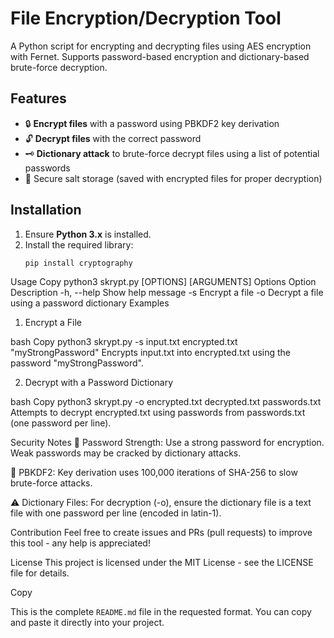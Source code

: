 # File Encryption/Decryption Tool

A Python script for encrypting and decrypting files using AES encryption with Fernet. Supports password-based encryption and dictionary-based brute-force decryption.

## Features
- 🔒 **Encrypt files** with a password using PBKDF2 key derivation
- 🔓 **Decrypt files** with the correct password
- 🗝️ **Dictionary attack** to brute-force decrypt files using a list of potential passwords
- 🔐 Secure salt storage (saved with encrypted files for proper decryption)

## Installation
1. Ensure **Python 3.x** is installed.
2. Install the required library:
   ```bash
   pip install cryptography
Usage
Copy
python3 skrypt.py [OPTIONS] [ARGUMENTS]
Options
Option	Description
-h, --help	Show help message
-s	Encrypt a file
-o	Decrypt a file using a password dictionary
Examples
1. Encrypt a File

bash
Copy
python3 skrypt.py -s input.txt encrypted.txt "myStrongPassword"
Encrypts input.txt into encrypted.txt using the password "myStrongPassword".

2. Decrypt with a Password Dictionary

bash
Copy
python3 skrypt.py -o encrypted.txt decrypted.txt passwords.txt
Attempts to decrypt encrypted.txt using passwords from passwords.txt (one password per line).

Security Notes
🔑 Password Strength: Use a strong password for encryption. Weak passwords may be cracked by dictionary attacks.

🔧 PBKDF2: Key derivation uses 100,000 iterations of SHA-256 to slow brute-force attacks.

⚠️ Dictionary Files: For decryption (-o), ensure the dictionary file is a text file with one password per line (encoded in latin-1).

Contribution
Feel free to create issues and PRs (pull requests) to improve this tool - any help is appreciated!

License
This project is licensed under the MIT License - see the LICENSE file for details.

Copy

This is the complete `README.md` file in the requested format. You can copy and paste it directly into your project.
